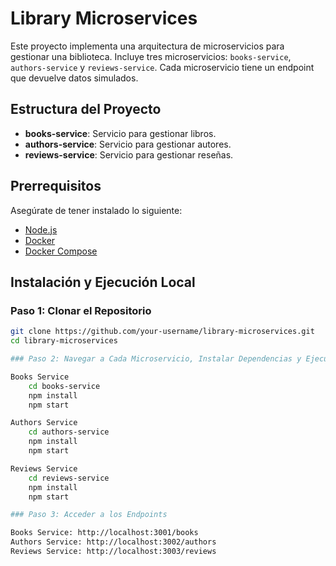 # Library Microservices

Este proyecto implementa una arquitectura de microservicios para gestionar una biblioteca. Incluye tres microservicios: `books-service`, `authors-service` y `reviews-service`. Cada microservicio tiene un endpoint que devuelve datos simulados.

## Estructura del Proyecto

- **books-service**: Servicio para gestionar libros.
- **authors-service**: Servicio para gestionar autores.
- **reviews-service**: Servicio para gestionar reseñas.

## Prerrequisitos

Asegúrate de tener instalado lo siguiente:

- [Node.js](https://nodejs.org/)
- [Docker](https://www.docker.com/)
- [Docker Compose](https://docs.docker.com/compose/)

## Instalación y Ejecución Local

### Paso 1: Clonar el Repositorio

```sh
git clone https://github.com/your-username/library-microservices.git
cd library-microservices

### Paso 2: Navegar a Cada Microservicio, Instalar Dependencias y Ejecutar

Books Service
    cd books-service
    npm install
    npm start

Authors Service
    cd authors-service
    npm install
    npm start

Reviews Service
    cd reviews-service
    npm install
    npm start

### Paso 3: Acceder a los Endpoints

Books Service: http://localhost:3001/books
Authors Service: http://localhost:3002/authors
Reviews Service: http://localhost:3003/reviews